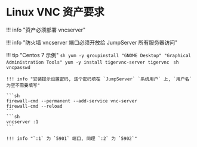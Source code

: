 # Linux VNC 资产要求

!!! info "资产必须部署 vncserver"

!!! info "防火墙 vncserver 端口必须开放给 JumpServer 所有服务器访问"

!!! tip "Centos 7 示例"
    ```sh
    yum -y groupinstall "GNOME Desktop" "Graphical Administration Tools"
    yum -y install tigervnc-server tigervnc
    ```
    ```sh
    vncpasswd
    ```

    !!! info "安装提示设置密码, 这个密码填在 `JumpServer` `系统用户` 上, `用户名` 为空不需要填写"

    ```sh
    firewall-cmd --permanent --add-service vnc-server
    firewall-cmd --reload
    ```
    ```sh
    vncserver :1
    ```

    !!! info "`:1` 为 `5901` 端口, 同理 `:2` 为 `5902`"
